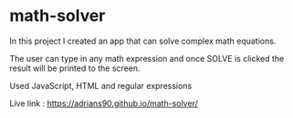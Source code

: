 # math-solver

In this project I created an app that can solve complex math equations.

The user can type in any math expression and once SOLVE is clicked the result will be printed to the screen.

Used JavaScript, HTML and regular expressions

Live link : 
https://adrians90.github.io/math-solver/
